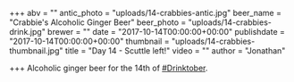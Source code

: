 +++
abv = ""
antic_photo = "uploads/14-crabbies-antic.jpg"
beer_name = "Crabbie's Alcoholic Ginger Beer"
beer_photo = "uploads/14-crabbies-drink.jpg"
brewer = ""
date = "2017-10-14T00:00:00+00:00"
publishdate = "2017-10-14T00:00:00+00:00"
thumbnail = "uploads/14-crabbies-thumbnail.jpg"
title = "Day 14 - Scuttle left!"
video = ""
author = "Jonathan"

+++
Alcoholic ginger beer for the 14th of [#Drinktober](https://www.facebook.com/hashtag/drinktober?epa=HASHTAG).